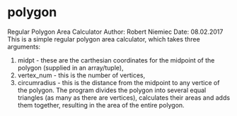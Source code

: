# polygon
Regular Polygon Area Calculator
Author: Robert Niemiec
Date: 08.02.2017
This is a simple regular polygon area calculator, which takes three arguments:
1) midpt - these are the carthesian coordinates for the midpoint of the polygon (supplied in an array/tuple),
2) vertex_num - this is the number of vertices,
3) circumradius - this is the distance from the midpoint to any vertice of the polygon.
The program divides the polygon into several equal triangles (as many as there are vertices), calculates their areas and adds them together,
resulting in the area of the entire polygon.
